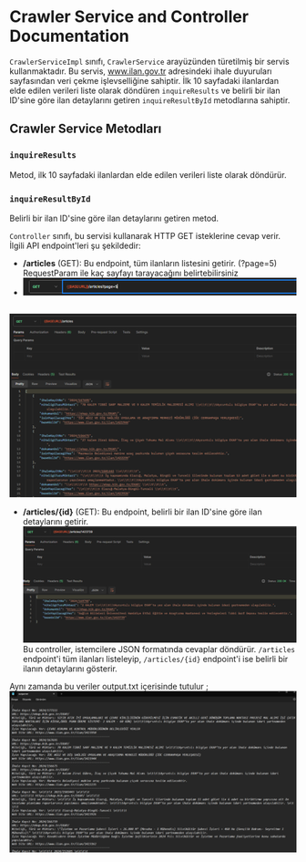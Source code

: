 # Crawler Service and Controller Documentation

`CrawlerServiceImpl` sınıfı, `CrawlerService` arayüzünden türetilmiş bir servis kullanmaktadır. Bu servis, www.ilan.gov.tr adresindeki ihale duyuruları sayfasından veri çekme işlevselliğine sahiptir. İlk 10 sayfadaki ilanlardan elde edilen verileri liste olarak döndüren `inquireResults` ve belirli bir ilan ID'sine göre ilan detaylarını getiren `inquireResultById` metodlarına sahiptir.

## Crawler Service Metodları

### `inquireResults`

Metod, ilk 10 sayfadaki ilanlardan elde edilen verileri liste olarak döndürür.

### `inquireResultById`

Belirli bir ilan ID'sine göre ilan detaylarını getiren metod.

`Controller` sınıfı, bu servisi kullanarak HTTP GET isteklerine cevap verir. İlgili API endpoint'leri şu şekildedir:

- **/articles** (GET): Bu endpoint, tüm ilanların listesini getirir. (?page=5) RequestParam ile kaç sayfayı tarayacağını belirtebilirsiniz
- ![img_3.png](img_3.png)

##
![img.png](img.png)
- **/articles/{id}** (GET): Bu endpoint, belirli bir ilan ID'sine göre ilan detaylarını getirir.
![img_1.png](img_1.png)
Bu controller, istemcilere JSON formatında cevaplar döndürür. `/articles` endpoint'i tüm ilanları listeleyip, `/articles/{id}` endpoint'i ise belirli bir ilanın detaylarını gösterir.

Aynı zamanda bu veriler output.txt içerisinde tutulur ;
![img_2.png](img_2.png)
